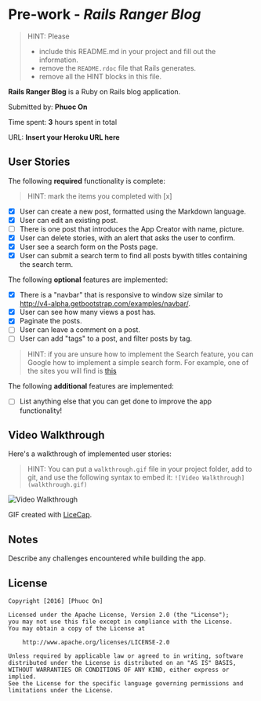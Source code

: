 # Pre-work - *Rails Ranger Blog*

> HINT: Please
> - include this README.md in your project and fill out the information.
> - remove the `README.rdoc` file that Rails generates.
> - remove all the HINT blocks in this file.

**Rails Ranger Blog** is a Ruby on Rails blog application.

Submitted by: **Phuoc On**

Time spent: **3** hours spent in total

URL: **Insert your Heroku URL here**

## User Stories

The following **required** functionality is complete:

> HINT: mark the items you completed with [x]

* [x] User can create a new post, formatted using the Markdown language.
* [x] User can edit an existing post.
* [ ] There is one post that introduces the App Creator with name, picture.
* [x] User can delete stories, with an alert that asks the user to confirm.
* [x] User see a search form on the Posts page.
* [x] User can submit a search term to find all posts bywith titles containing the search term.

The following **optional** features are implemented:
* [x] There is a "navbar" that is responsive to window size similar to http://v4-alpha.getbootstrap.com/examples/navbar/.
* [x] User can see how many views a post has.
* [x] Paginate the posts.
* [ ] User can leave a comment on a post.
* [ ] User can add "tags" to a post, and filter posts by tag.

> HINT: if you are unsure how to implement the Search feature, you can Google how to implement a simple search form. For example, one of the sites you will find is [this](http://www.jorgecoca.com/buils-search-form-ruby-rails/)

The following **additional** features are implemented:

- [ ] List anything else that you can get done to improve the app functionality!

## Video Walkthrough

Here's a walkthrough of implemented user stories:

> HINT: You can put a `walkthrough.gif` file in your project folder, add to git, and use the following syntax to embed it:
> `![Video Walkthrough](walkthrough.gif)`
>

![Video Walkthrough](/path/to/your/gif/file)

GIF created with [LiceCap](http://www.cockos.com/licecap/).

## Notes

Describe any challenges encountered while building the app.

## License

    Copyright [2016] [Phuoc On]

    Licensed under the Apache License, Version 2.0 (the "License");
    you may not use this file except in compliance with the License.
    You may obtain a copy of the License at

        http://www.apache.org/licenses/LICENSE-2.0

    Unless required by applicable law or agreed to in writing, software
    distributed under the License is distributed on an "AS IS" BASIS,
    WITHOUT WARRANTIES OR CONDITIONS OF ANY KIND, either express or implied.
    See the License for the specific language governing permissions and
    limitations under the License.